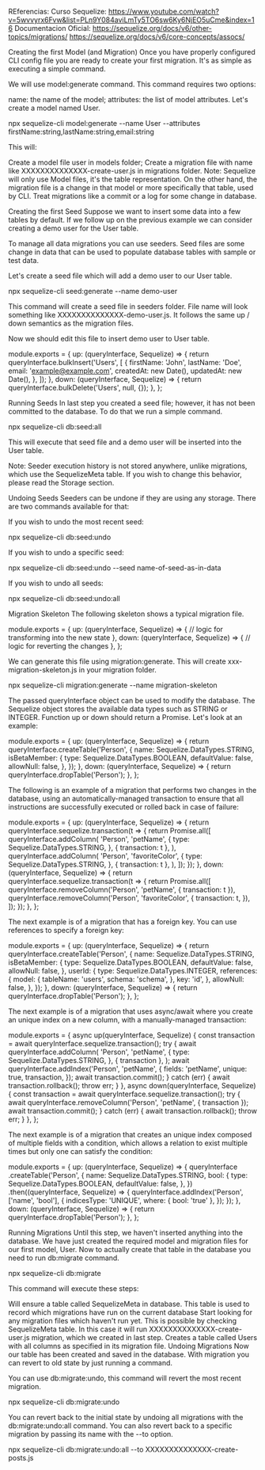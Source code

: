 REferencias:
Curso Sequelize: https://www.youtube.com/watch?v=5wvvyrx6Fvw&list=PLn9Y084aviLmTy5TO6sw6Ky6NjEO5uCme&index=16
Documentacion Oficial: https://sequelize.org/docs/v6/other-topics/migrations/
                        https://sequelize.org/docs/v6/core-concepts/assocs/

Creating the first Model (and Migration)
Once you have properly configured CLI config file you are ready to create your first migration. It's as simple as executing a simple command.

We will use model:generate command. This command requires two options:

name: the name of the model;
attributes: the list of model attributes.
Let's create a model named User.

npx sequelize-cli model:generate --name User --attributes firstName:string,lastName:string,email:string


This will:

Create a model file user in models folder;
Create a migration file with name like XXXXXXXXXXXXXX-create-user.js in migrations folder.
Note: Sequelize will only use Model files, it's the table representation. On the other hand, the migration file is a change in that model or more specifically that table, used by CLI. Treat migrations like a commit or a log for some change in database.

Creating the first Seed
Suppose we want to insert some data into a few tables by default. If we follow up on the previous example we can consider creating a demo user for the User table.

To manage all data migrations you can use seeders. Seed files are some change in data that can be used to populate database tables with sample or test data.

Let's create a seed file which will add a demo user to our User table.

npx sequelize-cli seed:generate --name demo-user

This command will create a seed file in seeders folder. File name will look something like XXXXXXXXXXXXXX-demo-user.js. It follows the same up / down semantics as the migration files.

Now we should edit this file to insert demo user to User table.

module.exports = {
  up: (queryInterface, Sequelize) => {
    return queryInterface.bulkInsert('Users', [
      {
        firstName: 'John',
        lastName: 'Doe',
        email: 'example@example.com',
        createdAt: new Date(),
        updatedAt: new Date(),
      },
    ]);
  },
  down: (queryInterface, Sequelize) => {
    return queryInterface.bulkDelete('Users', null, {});
  },
};

Running Seeds
In last step you created a seed file; however, it has not been committed to the database. To do that we run a simple command.

npx sequelize-cli db:seed:all

This will execute that seed file and a demo user will be inserted into the User table.

Note: Seeder execution history is not stored anywhere, unlike migrations, which use the SequelizeMeta table. If you wish to change this behavior, please read the Storage section.

Undoing Seeds
Seeders can be undone if they are using any storage. There are two commands available for that:

If you wish to undo the most recent seed:

npx sequelize-cli db:seed:undo

If you wish to undo a specific seed:

npx sequelize-cli db:seed:undo --seed name-of-seed-as-in-data

If you wish to undo all seeds:

npx sequelize-cli db:seed:undo:all

Migration Skeleton
The following skeleton shows a typical migration file.

module.exports = {
  up: (queryInterface, Sequelize) => {
    // logic for transforming into the new state
  },
  down: (queryInterface, Sequelize) => {
    // logic for reverting the changes
  },
};

We can generate this file using migration:generate. This will create xxx-migration-skeleton.js in your migration folder.

npx sequelize-cli migration:generate --name migration-skeleton

The passed queryInterface object can be used to modify the database. The Sequelize object stores the available data types such as STRING or INTEGER. Function up or down should return a Promise. Let's look at an example:

module.exports = {
  up: (queryInterface, Sequelize) => {
    return queryInterface.createTable('Person', {
      name: Sequelize.DataTypes.STRING,
      isBetaMember: {
        type: Sequelize.DataTypes.BOOLEAN,
        defaultValue: false,
        allowNull: false,
      },
    });
  },
  down: (queryInterface, Sequelize) => {
    return queryInterface.dropTable('Person');
  },
};

The following is an example of a migration that performs two changes in the database, using an automatically-managed transaction to ensure that all instructions are successfully executed or rolled back in case of failure:

module.exports = {
  up: (queryInterface, Sequelize) => {
    return queryInterface.sequelize.transaction(t => {
      return Promise.all([
        queryInterface.addColumn(
          'Person',
          'petName',
          {
            type: Sequelize.DataTypes.STRING,
          },
          { transaction: t },
        ),
        queryInterface.addColumn(
          'Person',
          'favoriteColor',
          {
            type: Sequelize.DataTypes.STRING,
          },
          { transaction: t },
        ),
      ]);
    });
  },
  down: (queryInterface, Sequelize) => {
    return queryInterface.sequelize.transaction(t => {
      return Promise.all([
        queryInterface.removeColumn('Person', 'petName', { transaction: t }),
        queryInterface.removeColumn('Person', 'favoriteColor', {
          transaction: t,
        }),
      ]);
    });
  },
};

The next example is of a migration that has a foreign key. You can use references to specify a foreign key:

module.exports = {
  up: (queryInterface, Sequelize) => {
    return queryInterface.createTable('Person', {
      name: Sequelize.DataTypes.STRING,
      isBetaMember: {
        type: Sequelize.DataTypes.BOOLEAN,
        defaultValue: false,
        allowNull: false,
      },
      userId: {
        type: Sequelize.DataTypes.INTEGER,
        references: {
          model: {
            tableName: 'users',
            schema: 'schema',
          },
          key: 'id',
        },
        allowNull: false,
      },
    });
  },
  down: (queryInterface, Sequelize) => {
    return queryInterface.dropTable('Person');
  },
};

The next example is of a migration that uses async/await where you create an unique index on a new column, with a manually-managed transaction:

module.exports = {
  async up(queryInterface, Sequelize) {
    const transaction = await queryInterface.sequelize.transaction();
    try {
      await queryInterface.addColumn(
        'Person',
        'petName',
        {
          type: Sequelize.DataTypes.STRING,
        },
        { transaction },
      );
      await queryInterface.addIndex('Person', 'petName', {
        fields: 'petName',
        unique: true,
        transaction,
      });
      await transaction.commit();
    } catch (err) {
      await transaction.rollback();
      throw err;
    }
  },
  async down(queryInterface, Sequelize) {
    const transaction = await queryInterface.sequelize.transaction();
    try {
      await queryInterface.removeColumn('Person', 'petName', { transaction });
      await transaction.commit();
    } catch (err) {
      await transaction.rollback();
      throw err;
    }
  },
};

The next example is of a migration that creates an unique index composed of multiple fields with a condition, which allows a relation to exist multiple times but only one can satisfy the condition:

module.exports = {
  up: (queryInterface, Sequelize) => {
    queryInterface
      .createTable('Person', {
        name: Sequelize.DataTypes.STRING,
        bool: {
          type: Sequelize.DataTypes.BOOLEAN,
          defaultValue: false,
        },
      })
      .then((queryInterface, Sequelize) => {
        queryInterface.addIndex('Person', ['name', 'bool'], {
          indicesType: 'UNIQUE',
          where: { bool: 'true' },
        });
      });
  },
  down: (queryInterface, Sequelize) => {
    return queryInterface.dropTable('Person');
  },
};

Running Migrations
Until this step, we haven't inserted anything into the database. We have just created the required model and migration files for our first model, User. Now to actually create that table in the database you need to run db:migrate command.

npx sequelize-cli db:migrate

This command will execute these steps:

Will ensure a table called SequelizeMeta in database. This table is used to record which migrations have run on the current database
Start looking for any migration files which haven't run yet. This is possible by checking SequelizeMeta table. In this case it will run XXXXXXXXXXXXXX-create-user.js migration, which we created in last step.
Creates a table called Users with all columns as specified in its migration file.
Undoing Migrations
Now our table has been created and saved in the database. With migration you can revert to old state by just running a command.

You can use db:migrate:undo, this command will revert the most recent migration.

npx sequelize-cli db:migrate:undo

You can revert back to the initial state by undoing all migrations with the db:migrate:undo:all command. You can also revert back to a specific migration by passing its name with the --to option.

npx sequelize-cli db:migrate:undo:all --to XXXXXXXXXXXXXX-create-posts.js
